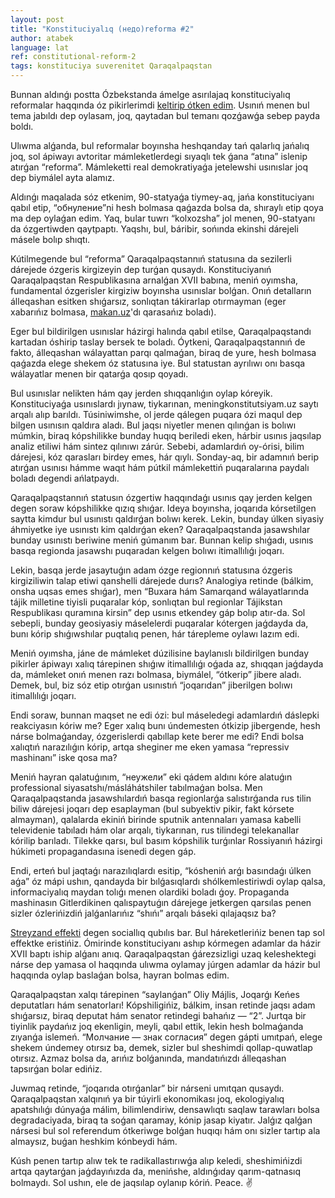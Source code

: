 ```yaml
---
layout: post
title: "Konstituciyalıq (недо)reforma #2"
author: atabek
language: lat
ref: constitutional-reform-2
tags: konstituciya suverenitet Qaraqalpaqstan
---
```


Bunnan aldınǵı postta Ózbekstanda ámelge asırılajaq konstituciyalıq reformalar haqqında óz pikirlerimdi [keltirip ótken edim](/lat/2022/06/07/konstituciyaliq-reforma). Usınıń menen bul tema jabıldı dep oylasam, joq, qaytadan bul temanı qozǵawǵa sebep payda boldı.

Ulıwma alǵanda, bul reformalar boyınsha heshqanday tań qalarlıq jańalıq joq, sol ápiwayı avtoritar mámleketlerdegi sıyaqlı tek ǵana “atına” islenip atırǵan “reforma”. Mámleketti real demokratiyaǵa jetelewshi usınıslar joq dep biymálel ayta alamız.

Aldınǵı maqalada sóz etkenim, 90-statyaǵa tiymey-aq, jańa konstituciyanı qabıl etip, “обнуление”ni hesh bolmasa qaǵazda bolsa da, shıraylı etip qoya ma dep oylaǵan edim. Yaq, bular tuwrı “kolxozsha” jol menen, 90-statyanı da ózgertiwden qaytpaptı. Yaqshı, bul, báribir, sońında ekinshi dárejeli másele bolıp shıqtı.

Kútilmegende bul “reforma” Qaraqalpaqstannıń statusına da sezilerli dárejede ózgeris kirgizeyin dep turǵan qusaydı. Konstituciyanıń Qaraqalpaqstan Respublikasına arnalǵan XVII babına, meniń oyımsha, fundamental ózgerisler kirgiziw boyınsha usınıslar bolǵan. Onıń detalların álleqashan esitken shıǵarsız, sonlıqtan tákirarlap otırmayman (eger xabarıńız bolmasa, [makan.uz](https://www.makan.uz)'dı qarasańız boladı).

Eger bul bildirilgen usınıslar házirgi halında qabıl etilse, Qaraqalpaqstandı kartadan óshirip taslay bersek te boladı. Óytkeni, Qaraqalpaqstannıń de fakto, álleqashan wálayattan parqı qalmaǵan, biraq de yure, hesh bolmasa qaǵazda elege shekem óz statusına iye. Bul statustan ayrılıwı onı basqa wálayatlar menen bir qatarǵa qosıp qoyadı.

Bul usınıslar nelikten hám qay jerden shıqqanlıǵın oylap kóreyik. Konstituciyaǵa usınıslardı jıynaw, tiykarınan, meningkonstitutsiyam.uz saytı arqalı alıp barıldı. Túsiniwimshe, ol jerde qálegen puqara ózi maqul dep bilgen usınısın qaldıra aladı. Bul jaqsı niyetler menen qılınǵan is bolıwı múmkin, biraq kópshilikke bunday huqıq beriledi eken, hárbir usınıs jaqsılap analiz etiliwi hám sintez qılınıwı zárúr. Sebebi, adamlardıń oy-órisi, bilim dárejesi, kóz qarasları birdey emes, hár qıylı. Sonday-aq, bir adamnıń berip atırǵan usınısı hámme waqıt hám pútkil mámlekettiń puqaralarına paydalı boladı degendi ańlatpaydı.

Qaraqalpaqstannıń statusın ózgertiw haqqındaǵı usınıs qay jerden kelgen degen soraw kópshilikke qızıq shıǵar. Ideya boyınsha, joqarıda kórsetilgen saytta kimdur bul usınıstı qaldırǵan bolıwı kerek. Lekin, bunday úlken siyasiy áhmiyetke iye usınıstı kim qaldırǵan eken? Qaraqalpaqstanda jasawshılar bunday usınıstı beriwine meniń gúmanım bar. Bunnan kelip shıǵadı, usınıs basqa regionda jasawshı puqaradan kelgen bolıwı itimallılıǵı joqarı.

Lekin, basqa jerde jasaytuǵın adam ózge regionnıń statusına ózgeris kirgiziliwin talap etiwi qanshelli dárejede durıs? Analogiya retinde (bálkim, onsha uqsas emes shıǵar), men “Buxara hám Samarqand wálayatlarında tájik milletine tiyisli puqaralar kóp, sonlıqtan bul regionlar Tájikstan Respublikası quramına kirsin” dep usınıs etkendey gáp bolıp atır-da. Sol sebepli, bunday geosiyasiy máselelerdi puqaralar kótergen jaǵdayda da, bunı kórip shıǵıwshılar puqtalıq penen, hár tárepleme oylawı lazım edi.

Meniń oyımsha, jáne de mámleket dúzilisine baylanıslı bildirilgen bunday pikirler ápiwayı xalıq tárepinen shıǵıw itimallılıǵı oǵada az, shıqqan jaǵdayda da, mámleket onıń menen razı bolmasa, biymálel, “ótkerip” jibere aladı. Demek, bul, biz sóz etip otırǵan usınıstıń “joqarıdan” jiberilgen bolıwı itimallılıǵı joqarı.

Endi soraw, bunnan maqset ne edi ózi: bul máseledegi adamlardıń dáslepki reakciyasın kóriw me? Eger xalıq bunı úndemesten ótkizip jibergende, hesh nárse bolmaǵanday, ózgerislerdi qabıllap kete berer me edi? Endi bolsa xalıqtıń narazılıǵın kórip, artqa sheginer me eken yamasa “repressiv mashinanı” iske qosa ma?

Meniń hayran qalatuǵınım, “неужели” eki qádem aldını kóre alatuǵın professional siyasatshı/másláhátshiler tabılmaǵan bolsa. Men Qaraqalpaqstanda jasawshılardıń basqa regionlarǵa salıstırǵanda rus tilin biliw dárejesi joqarı dep esaplayman (bul subyektiv pikir, fakt kórsete almayman), qalalarda ekiniń birinde sputnik antennaları yamasa kabelli televidenie tabıladı hám olar arqalı, tiykarınan, rus tilindegi telekanallar kórilip barıladı. Tilekke qarsı, bul basım kópshilik turǵınlar Rossiyanıń házirgi húkimeti propagandasına isenedi degen gáp.

Endi, erteń bul jaqtaǵı narazılıqlardı esitip, “kósheniń arǵı basındaǵı úlken aǵa” óz mápi ushın, qandayda bir bılǵasıqlardı shólkemlestiriwdi oylap qalsa, informaciyalıq maydan tolıǵı menen olardiki boladı ǵoy. Propaganda mashinasın Gitlerdikinen qalıspaytuǵın dárejege jetkergen qarsılas penen sizler ózlerińizdiń jalǵanlarıńız “shıńı” arqalı báseki qılajaqsız ba?

[Streyzand effekti](https://ru.wikipedia.org/wiki/%D0%AD%D1%84%D1%84%D0%B5%D0%BA%D1%82_%D0%A1%D1%82%D1%80%D0%B5%D0%B9%D0%B7%D0%B0%D0%BD%D0%B4) degen sociallıq qubılıs bar. Bul háreketlerińiz benen tap sol effektke eristińiz. Ómirinde konstituciyanı ashıp kórmegen adamlar da házir XVII baptı iship alǵanı anıq. Qaraqalpaqstan ǵárezsizligi uzaq keleshektegi nárse dep yamasa ol haqqında ulıwma oylamay júrgen adamlar da házir bul haqqında oylap baslaǵan bolsa, hayran bolmas edim.

Qaraqalpaqstan xalqı tárepinen “saylanǵan” Oliy Májlis, Joqarǵı Keńes deputatları hám senatorları! Kópshiligińiz, bálkim, insan retinde jaqsı adam shıǵarsız, biraq deputat hám senator retindegi bahańız — “2”. Jurtqa bir tiyinlik paydańız joq ekenligin, meyli, qabıl ettik, lekin hesh bolmaǵanda zıyanǵa islemeń. “Молчание — знак согласия” degen gápti umıtpań, elege shekem úndemey otırsız ba, demek, sizler bul sheshimdi qollap-quwatlap otırsız. Azmaz bolsa da, arıńız bolǵanında, mandatıńızdı álleqashan tapsırǵan bolar edińiz.

Juwmaq retinde, “joqarıda otırǵanlar” bir nárseni umıtqan qusaydı. Qaraqalpaqstan xalqınıń ya bir túyirli ekonomikası joq, ekologiyalıq apatshılıǵı dúnyaǵa málim, bilimlendiriw, densawlıqtı saqlaw tarawları bolsa degradaciyada, biraq ta soǵan qaramay, kónip jasap kiyatır. Jalǵız qalǵan nársesi bul sol referendum ótkeriwge bolǵan huqıqı hám onı sizler tartıp ala almaysız, buǵan heshkim kónbeydi hám.

Kúsh penen tartıp alıw tek te radikallastırıwǵa alıp keledi, sheshimińizdi artqa qaytarǵan jaǵdayıńızda da, menińshe, aldınǵıday qarım-qatnasıq bolmaydı. Sol ushın, ele de jaqsılap oylanıp kóriń. Peace. ✌️
